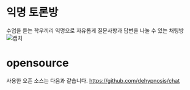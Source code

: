 # 익명 토론방
수업을 듣는 학우끼리 익명으로 자유롭게 질문사항과 답변을 나눌 수 있는 채팅방
![캡처](https://user-images.githubusercontent.com/62545246/83891758-a1ca4500-a788-11ea-9853-2aa666c42ef2.JPG)

# opensource
사용한 오픈 소스는 다음과 같습니다.
https://github.com/dehypnosis/chat

